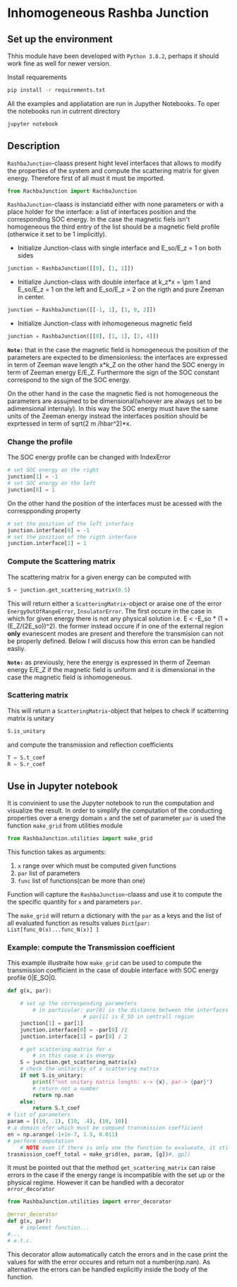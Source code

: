 # Inhomogeneous Rashba Junction

## Set up the environment

Thhis module have been developed with `Python 3.8.2`, perhaps it should work fine as well for newer version.

Install requarements

```bash
pip install -r requirements.txt
```

All the examples and appliatation are run in Jupyther Notebooks. To oper the notebooks run in cutrrent directory

```bash
jupyter notebook
```

## Description

`RashbaJunction`-claass present hight level interfaces that allows to modify the properties of the system and compute the scattering matrix for given energy. Therefore first of all must it must be imported.

```python
from RachbaJunction import RachbaJunction
```

`RashbaJunction`-claass is instanciatd either with none parameters or with a place holder for the interface: a list of interfaces position and the corresponding SOC energy. In the case the magnetic fiels isn't homogeneous the third entry of the list should be a magnetic field profile (otherwice it set to be 1 implicitly).

* Initialize Junction-class with single interface and  E_so/E_z = 1 on both sides

```python
junction = RashbaJunction([[0], [1, 1]])
```

* Initialize Junction-class with double interface at k_z*x = \pm 1 and  E_so/E_z = 1 on the left and E_so/E_z = 2 on the rigth and pure Zeeman in center.

``` python
junction = RashbaJunction([[-1, 1], [1, 0, 2]])
```

* Initialize Junction-class with inhomogeneous magnetic field

``` python
junction = RashbaJunction([[0], [1, 1], [2, 4]])
```

**`Note:`**  that in the case the magnetic field is homogeneous the position of the parameters are expected to be dimensionless: the interfaces are expressed in term of Zeeman wave length x*k_Z on the other hand the SOC energy in term of Zeeman energy E/E_Z. Furthermore the sign of the SOC constant correspond to the sign of the SOC energy.

On the other hand in the case the magnetic fied is not homogeneous the parameters are assujmed to be dimensional(whoever are always set to be adimensional internaly). In this way the SOC energy must have the same units of the Zeeman energy instead the interfaces position should be exprtessed in term of sqrt(2 m /hbar^2)*x.

### Change the profile

The SOC energy profile can be changed with IndexError

```python
# set SOC energy on the right
junction[1] = -1
# set SOC energy on the left
junction[0] = 1
```

On the other hand the position of the interfaces must be acessed with the correspponding property

```python
# set the position of the left interface
junction.interface[0] = -1
# set the position of the rigth interface
junction.interface[1] = 1
```

### Compute the Scattering matrix

The scattering matrix for a given energy can be computed with

```python
S = junction.get_scattering_matrix(0.5)
```

This will return either a `ScatteringMatrix`-object or araise one of the error `EnergyOutOfRangeError`, `InsulatorError`. The first occure in the case in which for given energy there is not any physical solution i.e. E < -E_so * (1 + (E_Z/(2E_so))^2). the former instead occure if in one of the external region **only** evanescent modes are present and therefore the transmision can not be properly defined.
Below I will discuss how this erron can be handled easliy.

**`Note:`** as previously, here the energy is expressed in therm of Zeeman energy E/E_Z if the magnetic field is uniform and it is dimensional in the case the magnetic field is inhomogeneous.

### Scattering matrix

This will return a `ScatteringMatrix`-object that helpes to check if scatterring matrix is unitary

```python
S.is_unitary
```

and compute the transmission and reflection coefficients

```python
T = S.t_coef
R = S.r_coef
```

## Use in Jupyter notebook

It is  convinient to use the Jupyter notebook to run the computation and visualize the result.
In order to simplify the computation of the conducting properties over a energy domain `x` and the set of parameter `par` is used the function `make_grid` from utilities module

```python
from RashbaJunction.utilities import make_grid
```

This function takes as arguments:

1. `x` range over which must be computed given functions
2. `par` list of parameters
3. `func` list of functions(can be more than one)

Function will capture the `RashbaJunction`-claass and use it to compute the the specific quantity for `x` and parameters `par`.

The `make_grid` will return a dictionary with the `par` as a keys and the list of all evaluated function as results values  `Dict[par: List[func_0(x)...func_N(x)] ]`

### Example: compute the Transmission coefficient

This example illustraite how `make_grid` can be used to compute the transmission coefficient in the case of double interface with SOC energy profile 0|E_SO|0.

```python
def g(x, par):

    # set up the corresponding parameters
        # in particular: par[0] is the distance between the interfaces
                        # par[1] is E_SO in centrall region
    junction[1] = par[1]
    junction.interface[0] = -par[0] /2
    junction.interface[1] = par[0] / 2

    # get scattering matrix for x
        # in this case x is energy
    S = junction.get_scattering_matrix(x)
    # check the unitarity of a scattering matrix 
    if not S.is_unitary:
        print(f"not unitary matrix length: x-> {x}, par-> {par}")
        # return not a number 
        return np.nan
    else:
        return S.t_coef
# list of parameters
param = [(10, .1), (10, .4), (10, 10)]
# a domain ofer which must be compued transmission coefficient
en = np.arange(-1+1e-7, 1.5, 0.011)
# perform computation
    # NOTE even if there is only one the function to evalueate, it still musst be passes as a list
trasmission_coeff_total = make_grid(en, param, [g])#, gp])
```

It must be pointed out that the method `get_scattering_matrix` can raise errors in the case if the energy range is incompatible with the set up or the physical regime.
However it can be handled with a decorator `error_decorator`

```python
from RashbaJunction.utilities import error_decorator

@error_decorator
def g(x, par):
    # implemet function...
#...
# e.t.c.
```

This decorator allow automatically catch the errors and in the case print the values for with the error occures and return not a number(np.nan).
As alternative the errors can be handled explicitly inside the body of the function.
